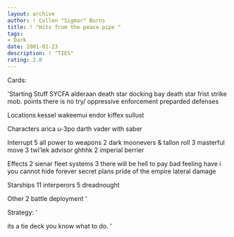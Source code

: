 ```yaml
---
layout: archive
author: ! Cullen "Sigmar" Burns
title: ! "Hits from the peace pipe "
tags:
- Dark
date: 2001-01-23
description: ! "TIES"
rating: 2.0
---
```

Cards: 

'Starting Stuff
SYCFA
alderaan
death star docking bay
death star
frist strike
mob. points
there is no try/ oppressive enforcement
preparded defenses

Locations
kessel
wakeemui
endor
kiffex
sullust

Characters
arica
u-3po
darth vader with saber

Interrupt
5 all power to weapons
2 dark moonevers & tallon roll
3 masterful move
3 twi’lek advisor
ghhhk
2 imperial berrier

Effects
2 sienar fleet systems
3 there will be hell to pay
bad feeling have i
you cannot hide forever
secret plans
pride of the empire
lateral damage

Starships
11 interperors
5 dreadnought

Other
2 battle deployment '

Strategy: '

its a tie deck you know what to do. '